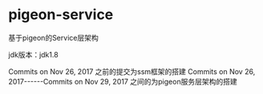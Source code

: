 # pigeon-service
基于pigeon的Service层架构


jdk版本：jdk1.8

Commits on Nov 26, 2017 之前的提交为ssm框架的搭建
Commits on Nov 26, 2017------Commits on Nov 29, 2017 之间的为pigeon服务层架构的搭建
